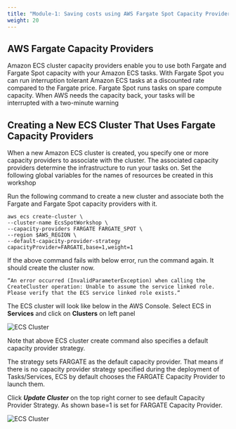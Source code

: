 ```yaml
---
title: "Module-1: Saving costs using AWS Fargate Spot Capacity Providers"
weight: 20
---
```


AWS Fargate Capacity Providers
---

Amazon ECS cluster capacity providers enable you to use both Fargate and Fargate Spot capacity with your Amazon ECS tasks. With Fargate Spot you can run interruption tolerant Amazon ECS tasks at a discounted rate compared to the Fargate price. Fargate Spot runs tasks on spare compute capacity. When AWS needs the capacity back, your tasks will be interrupted with a two-minute warning

Creating a New ECS Cluster That Uses Fargate Capacity Providers
---

When a new Amazon ECS cluster is created, you specify one or more capacity providers to associate with the cluster. The associated capacity providers determine the infrastructure to run your tasks on. Set the following global variables for the names of resources be created in this workshop

Run the following command to create a new cluster and associate both the Fargate and Fargate Spot capacity providers with it.

```
aws ecs create-cluster \
--cluster-name EcsSpotWorkshop \
--capacity-providers FARGATE FARGATE_SPOT \
--region $AWS_REGION \
--default-capacity-provider-strategy capacityProvider=FARGATE,base=1,weight=1
```
If the above command fails with below error, run the command again. It should create the cluster now.

```
“An error occurred (InvalidParameterException) when calling the CreateCluster operation: Unable to assume the service linked role. Please verify that the ECS service linked role exists.“
```

The ECS cluster will look like below in the AWS Console. Select ECS in **Services** and click on **Clusters** on left panel

![ECS Cluster](/images/ecs-spot-capacity-providers/c1.png)

Note that above ECS cluster create command also specifies a default capacity provider strategy.

The strategy sets FARGATE as the default capacity provider. That means if there is no capacity provider strategy specified during the deployment of Tasks/Services, ECS by default chooses the FARGATE Capacity Provider to launch them.

Click  _***Update Cluster***_ on the top right corner to see default Capacity Provider Strategy. As shown base=1 is set for FARGATE Capacity Provider.

![ECS Cluster](/images/ecs-spot-capacity-providers/c2.png)

